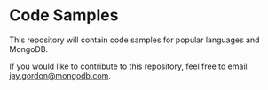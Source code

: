 # Code Samples 


This repository will contain code samples for popular languages and MongoDB.

If you would like to contribute to this repository, feel free to email [jay.gordon@mongodb.com](jay,gordon@mongodb.com).

